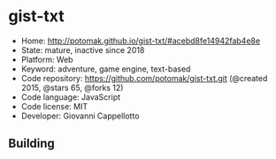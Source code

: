 # gist-txt

- Home: http://potomak.github.io/gist-txt/#acebd8fe14942fab4e8e
- State: mature, inactive since 2018
- Platform: Web
- Keyword: adventure, game engine, text-based
- Code repository: https://github.com/potomak/gist-txt.git (@created 2015, @stars 65, @forks 12)
- Code language: JavaScript
- Code license: MIT
- Developer: Giovanni Cappellotto

## Building
